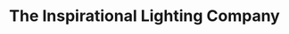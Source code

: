 ---
title: "The Inspirational Lighting Company"
url: /cardiff/the-inspirational-lighting-company/
shop: Lampen
---